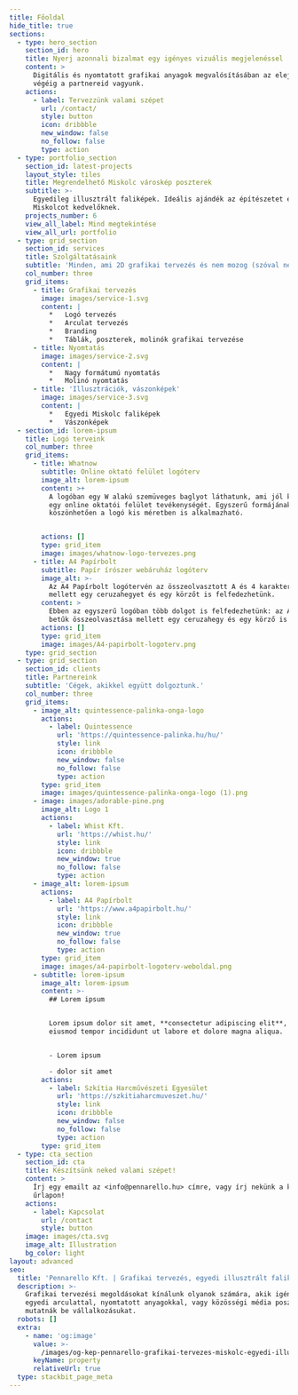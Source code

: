 ```yaml
---
title: Főoldal
hide_title: true
sections:
  - type: hero_section
    section_id: hero
    title: Nyerj azonnali bizalmat egy igényes vizuális megjelenéssel
    content: >
      Digitális és nyomtatott grafikai anyagok megvalósításában az elejétől a
      végéig a partnereid vagyunk.
    actions:
      - label: Tervezzünk valami szépet
        url: /contact/
        style: button
        icon: dribbble
        new_window: false
        no_follow: false
        type: action
  - type: portfolio_section
    section_id: latest-projects
    layout_style: tiles
    title: Megrendelhető Miskolc városkép poszterek
    subtitle: >-
      Egyedileg illusztrált faliképek. Ideális ajándék az építészetet és/vagy
      Miskolcot kedvelőknek.
    projects_number: 6
    view_all_label: Mind megtekintése
    view_all_url: portfolio
  - type: grid_section
    section_id: services
    title: Szolgáltatásaink
    subtitle: 'Minden, ami 2D grafikai tervezés és nem mozog (szóval nem videó).'
    col_number: three
    grid_items:
      - title: Grafikai tervezés
        image: images/service-1.svg
        content: |
          *   Logó tervezés
          *   Arculat tervezés
          *   Branding
          *   Táblák, poszterek, molinók grafikai tervezése
      - title: Nyomtatás
        image: images/service-2.svg
        content: |
          *   Nagy formátumú nyomtatás
          *   Molinó nyomtatás
      - title: 'Illusztrációk, vászonképek'
        image: images/service-3.svg
        content: |
          *   Egyedi Miskolc faliképek
          *   Vászonképek 
  - section_id: lorem-ipsum
    title: Logó terveink
    col_number: three
    grid_items:
      - title: Whatnow
        subtitle: Online oktató felület logóterv
        image_alt: lorem-ipsum
        content: >+
          A logóban egy W alakú szemüveges baglyot láthatunk, ami jól kifejezi
          egy online oktatói felület tevékenységét. Egyszerű formájának
          köszönhetően a logó kis méretben is alkalmazható.


        actions: []
        type: grid_item
        image: images/whatnow-logo-tervezes.png
      - title: A4 Papírbolt
        subtitle: Papír írószer webáruház logóterv
        image_alt: >-
          Az A4 Papírbolt logótervén az összeolvasztott A és 4 karakterek
          mellett egy ceruzahegyet és egy körzőt is felfedezhetünk.
        content: >
          Ebben az egyszerű logóban több dolgot is felfedezhetünk: az A és 4
          betűk összeolvasztása mellett egy ceruzahegy és egy körző is megbújik.
        actions: []
        type: grid_item
        image: images/A4-papirbolt-logoterv.png
    type: grid_section
  - type: grid_section
    section_id: clients
    title: Partnereink
    subtitle: 'Cégek, akikkel együtt dolgoztunk.'
    col_number: three
    grid_items:
      - image_alt: quintessence-palinka-onga-logo
        actions:
          - label: Quintessence
            url: 'https://quintessence-palinka.hu/hu/'
            style: link
            icon: dribbble
            new_window: false
            no_follow: false
            type: action
        type: grid_item
        image: images/quintessence-palinka-onga-logo (1).png
      - image: images/adorable-pine.png
        image_alt: Logo 1
        actions:
          - label: Whist Kft.
            url: 'https://whist.hu/'
            style: link
            icon: dribbble
            new_window: true
            no_follow: false
            type: action
      - image_alt: lorem-ipsum
        actions:
          - label: A4 Papírbolt
            url: 'https://www.a4papirbolt.hu/'
            style: link
            icon: dribbble
            new_window: true
            no_follow: false
            type: action
        type: grid_item
        image: images/a4-papirbolt-logoterv-weboldal.png
      - subtitle: lorem-ipsum
        image_alt: lorem-ipsum
        content: >-
          ## Lorem ipsum


          Lorem ipsum dolor sit amet, **consectetur adipiscing elit**, sed do
          eiusmod tempor incididunt ut labore et dolore magna aliqua.


          - Lorem ipsum

          - dolor sit amet
        actions:
          - label: Szkítia Harcművészeti Egyesület
            url: 'https://szkitiaharcmuveszet.hu/'
            style: link
            icon: dribbble
            new_window: false
            no_follow: false
            type: action
        type: grid_item
  - type: cta_section
    section_id: cta
    title: Készítsünk neked valami szépet!
    content: >
      Írj egy emailt az <info@pennarello.hu> címre, vagy írj nekünk a kapcsolati
      űrlapon!
    actions:
      - label: Kapcsolat
        url: /contact
        style: button
    image: images/cta.svg
    image_alt: Illustration
    bg_color: light
layout: advanced
seo:
  title: 'Pennarello Kft. | Grafikai tervezés, egyedi illusztrált faliképek'
  description: >-
    Grafikai tervezési megoldásokat kínálunk olyanok számára, akik igényes és
    egyedi arculattal, nyomtatott anyagokkal, vagy közösségi média posztokkal
    mutatnák be vállalkozásukat.
  robots: []
  extra:
    - name: 'og:image'
      value: >-
        /images/og-kep-pennarello-grafikai-tervezes-miskolc-egyedi-illusztracio.png
      keyName: property
      relativeUrl: true
  type: stackbit_page_meta
---
```

